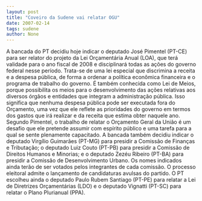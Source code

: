 ```yaml
---
layout: post
title: "Coveiro da Sudene vai relatar OGU"
date: 2007-02-14
tags: sudene
author: None
---
```

A bancada do PT decidiu hoje indicar o deputado José Pimentel (PT-CE) para ser relator do projeto da Lei Orçamentária Anual (LOA), que terá validade para o ano fiscal de 2008 e disciplinará todas as ações do governo federal nesse período.
Trata-se de uma lei especial que discrimina a receita e a despesa pública, de forma a ordenar a política econômica financeira e o programa de trabalho do governo. É também conhecida como Lei de Meios, porque possibilita os meios para o desenvolvimento das ações relativas aos diversos órgãos e entidades que integram a administração pública.
Isso significa que nenhuma despesa pública pode ser executada fora do Orçamento, uma vez que ele reflete as prioridades do governo em termos dos gastos que irá realizar e da receita que estima obter naquele ano.
Segundo Pimentel, o trabalho de relatar o Orçamento Geral da União é um desafio que ele pretende assumir com espírito público e uma tarefa para a qual se sente plenamente capacitado.
A bancada também decidiu indicar o deputado Virgílio Guimarães (PT-MG) para presidir a Comissão de Finanças e Tributação; o deputado Luiz Couto (PT-PB) para presidir a Comissão de Direitos Humanos e Minorias; e o deputado Zezéu Ribeiro (PT-BA) para presidir a Comissão de Desenvolvimento Urbano.
Os nomes indicados ainda terão de ser votados pelos integrantes de cada comissão. O processo eleitoral admite o lançamento de candidaturas avulsas do partido.
O PT escolheu ainda o deputado Paulo Rubem Santiago (PT-PE) para relatar a Lei de Diretrizes Orçamentárias (LDO) e o deputado Vignatti (PT-SC) para relatar o Plano Plurianual (PPA). 